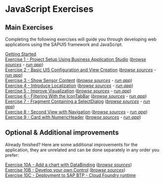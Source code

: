 # JavaScript Exercises
## Main Exercises

Completing the following exercises will guide you through developing web applications using the SAPUI5 framework and JavaScript.

[Getting Started](exercises/ex0/)<br>
[Exercise 1 - Project Setup Using Business Application Studio](exercises/ex1/) (*[browse sources](exercises/ex1/sensormanager/webapp) - [run app](https://sap-samples.github.io/teched2022-AD163/JavaScript/exercises/ex1/sensormanager/webapp/)*)<br>
[Exercise 2 - Basic UI5 Configuration and  View Creation](exercises/ex2/) (*[browse sources](exercises/ex2/sensormanager/webapp) - [run app](https://sap-samples.github.io/teched2022-AD163/JavaScript/exercises/ex2/sensormanager/webapp/)*)<br>
[Exercise 3 - Show Sensor Content](exercises/ex3/) (*[browse sources](exercises/ex3/sensormanager/webapp) - [run app](https://sap-samples.github.io/teched2022-AD163/JavaScript/exercises/ex3/sensormanager/webapp/)*)<br>
[Exercise 4 - Introduce Localization](exercises/ex4/) (*[browse sources](exercises/ex4/sensormanager/webapp) - [run app](https://sap-samples.github.io/teched2022-AD163/JavaScript/exercises/ex4/sensormanager/webapp/)*)<br>
[Exercise 5 - Improve Visualization](exercises/ex5/) (*[browse sources](exercises/ex5/sensormanager/webapp) - [run app](https://sap-samples.github.io/teched2022-AD163/JavaScript/exercises/ex5/sensormanager/webapp/)*)<br>
[Exercise 6 - Filtering With the IconTabBar](exercises/ex6/) (*[browse sources](exercises/ex6/sensormanager/webapp) - [run app](https://sap-samples.github.io/teched2022-AD163/JavaScript/exercises/ex6/sensormanager/webapp/)*)<br>
[Exercise 7 - Fragment Containing a SelectDialog](exercises/ex7/) (*[browse sources](exercises/ex7/sensormanager/webapp) - [run app](https://sap-samples.github.io/teched2022-AD163/JavaScript/exercises/ex7/sensormanager/webapp/)*)<br>
[Exercise 8 - Second View with Navigation](exercises/ex8/) (*[browse sources](exercises/ex8/sensormanager/webapp) - [run app](https://sap-samples.github.io/teched2022-AD163/JavaScript/exercises/ex8/sensormanager/webapp/)*)<br>
[Exercise 9 - Card with NumericHeader](exercises/ex9/) (*[browse sources](exercises/ex9/sensormanager/webapp) - [run app](https://sap-samples.github.io/teched2022-AD163/JavaScript/exercises/ex9/sensormanager/webapp/)*)

## Optional & Additional improvements

Already finished? Here are some additional improvements for the application, they are unrelated and can be done separately in any order you prefer:<br>

[Exercise 10A  - Add a chart with DataBinding](exercises/ex10_A/) (*[browse sources](exercises/ex10_A/sensormanager/webapp)*)<br>
[Exercise 10B  - Develop your own Control](exercises/ex10_B/) (*[browse sources](exercises/ex10_B/sensormanager/webapp)*)<br>
[Exercise 10C  - Deployment to SAP BTP - Cloud Foundry runtime](exercises/ex10_C/)
